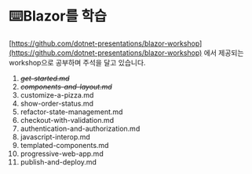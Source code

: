 # ⌨️Blazor를 학습
  
  [https://github.com/dotnet-presentations/blazor-workshop](https://github.com/dotnet-presentations/blazor-workshop) 에서 제공되는 workshop으로 공부하며 주석을 달고 있습니다.
  
1. *~~get-started.md~~*
2. *~~components-and-layout.md~~*
3. customize-a-pizza.md
4. show-order-status.md
5. refactor-state-management.md
6. checkout-with-validation.md
7. authentication-and-authorization.md
8. javascript-interop.md
9. templated-components.md
10. progressive-web-app.md
11. publish-and-deploy.md

